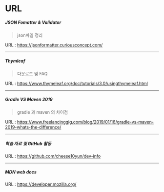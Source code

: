 # URL



##### JSON Fomatter & Validator

> json파일 정리

URL :  https://jsonformatter.curiousconcept.com/

---

##### Thymleaf

> 다운로드 및 FAQ

URL : https://www.thymeleaf.org/doc/tutorials/3.0/usingthymeleaf.html

---

##### Gradle VS Maven 2019

> gradle 과 maven 의 차이점

URL : https://www.freelancinggig.com/blog/2019/01/16/gradle-vs-maven-2019-whats-the-difference/

---

##### 학습 자료 및 GitHub 활동

URL : https://github.com/cheese10yun/dev-info

---

##### MDN web docs

URL : https://developer.mozilla.org/